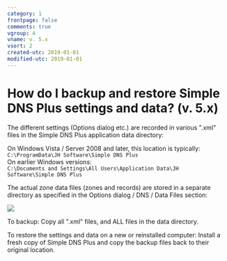```yaml
---
category: 1
frontpage: false
comments: true
vgroup: 4
vname: v. 5.x
vsort: 2
created-utc: 2019-01-01
modified-utc: 2019-01-01
---
```

# How do I backup and restore Simple DNS Plus settings and data? (v. 5.x)

The different settings (Options dialog etc.) are recorded in various ".xml" files in the Simple DNS Plus application data directory:

On Windows Vista / Server 2008 and later, this location is typically:\
`C:\ProgramData\JH Software\Simple DNS Plus`\
On earlier Windows versions:\
`C:\Documents and Settings\All Users\Application Data\JH Software\Simple DNS Plus`

The actual zone data files (zones and records) are stored in a separate directory as specified in the Options dialog / DNS / Data Files section:

![](img/49/1.png)

To backup: Copy all ".xml" files, and ALL files in the data directory.

To restore the settings and data on a new or reinstalled computer: Install a fresh copy of Simple DNS Plus and copy the backup files back to their original location.
